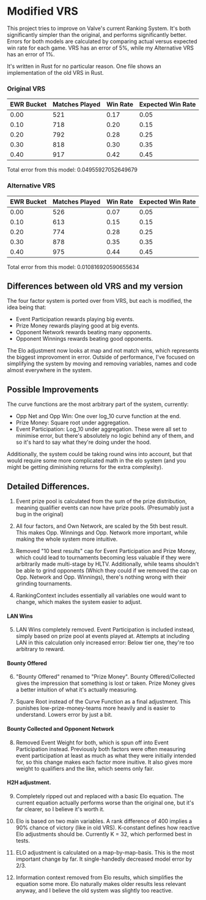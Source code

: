 # Modified VRS
This project tries to improve on Valve's current Ranking System. It's both significantly simpler than the original, and performs significantly better. Errors for both models are calculated by comparing actual versus expected win rate for each game. VRS has an error of 5%, while my Alternative VRS has an error of 1%.

It's written in Rust for no particular reason. One file shows an implementation of the old VRS in Rust.

### Original VRS

| EWR Bucket | Matches Played | Win Rate | Expected Win Rate |
|--|--|--|--|
| 0.00 | 521 | 0.17 | 0.05 | 
| 0.10 | 718 | 0.20 | 0.15 |
| 0.20 | 792 | 0.28 | 0.25 |
| 0.30 | 818 | 0.30 | 0.35 |
| 0.40 | 917 | 0.42 | 0.45 |

Total error from this model: 0.04955927052649679

### Alternative VRS
| EWR Bucket | Matches Played | Win Rate | Expected Win Rate |
|--|--|--|--|
| 0.00 | 526 | 0.07 | 0.05 | 
| 0.10 | 613 | 0.15 | 0.15 |
| 0.20 | 774 | 0.28 | 0.25 |
| 0.30 | 878 | 0.35 | 0.35 |
| 0.40 | 975 | 0.44 | 0.45 |

Total error from this model: 0.010816920590655634

## Differences between old VRS and my version
The four factor system is ported over from VRS, but each is modified, the idea being that:
* Event Participation rewards playing big events.
* Prize Money rewards playing good at big events.
* Opponent Network rewards beating many opponents.
* Opponent Winnings rewards beating good opponents.

The Elo adjustment now looks at map and not match wins, which represents the biggest improvoment in error. Outside of performance, I've focused on simplifying the system by moving and removing variables, names and code almost everywhere in the system. 

## Possible Improvements
The curve functions are the most arbitrary part of the system, currently:
* Opp Net and Opp Win: One over log_10 curve function at the end.
* Prize Money: Square root under aggregation.
* Event Participation: Log_10 under aggregation.
These were all set to minimise error, but there's absolutely no logic behind any of them, and so it's hard to say what they're doing under the hood.

Additionally, the system could be taking round wins into account, but that would require some more complicated math in the elo system (and you might be getting diminishing returns for the extra complexity).

## Detailed Differences.
1. Event prize pool is calculated from the sum of the prize distribution, meaning qualifier events can now have prize pools. (Presumably just a bug in the original)

2. All four factors, and Own Network, are scaled by the 5th best result. This makes Opp. Winnings and Opp. Network more important, while making the whole system more intuitive.

3. Removed "10 best results" cap for Event Participation and Prize Money, which could lead to tournaments becoming less valuable if they were arbitrarily made multi-stage by HLTV. Additionally, while teams shouldn't be able to grind opponents (Which they could if we removed the cap on Opp. Network and Opp. Winnings), there's nothing wrong with their grinding tournaments.

4. RankingContext includes essentially all variables one would want to change, which makes the system easier to adjust.

#### LAN Wins
5. LAN Wins completely removed. Event Participation is included instead, simply based on prize pool at events played at. Attempts at including LAN in this calculation only increased error: Below tier one, they're too arbitrary to reward.

#### Bounty Offered
6. "Bounty Offered" renamed to "Prize Money". Bounty Offered/Collected gives the impression that something is lost or taken. Prize Money gives a better intuition of what it's actually measuring.

7. Square Root instead of the Curve Function as a final adjustment. This punishes low-prize-money-teams more heavily and is easier to understand. Lowers error by just a bit.

#### Bounty Collected and Opponent Network
8. Removed Event Weight for both, which is spun off into Event Participation instead. Previously both factors were often measuring event participation at least as much as what they were initially intended for, so this change makes each factor more inuitive. It also gives more weight to qualifiers and the like, which seems only fair.

#### H2H adjustment.
9. Completely ripped out and replaced with a basic Elo equation. The current equation actually performs worse than the original one, but it's far clearer, so I believe it's worth it.

10. Elo is based on two main variables. A rank difference of 400 implies a 90% chance of victory (like in old VRS). K-constant defines how reactive Elo adjustments should be. Currently K = 32, which performed best in tests.

11. ELO adjustment is calculated on a map-by-map-basis. This is the most important change by far. It single-handedly decreased model error by 2/3.

12. Information context removed from Elo results, which simplifies the equation some more. Elo naturally makes older results less relevant anyway, and I believe the old system was slightly too reactive.
